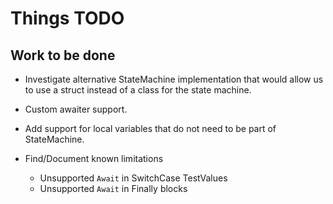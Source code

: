 # Things TODO

## Work to be done

- Investigate alternative StateMachine implementation that would allow us to use a struct instead of a class for the state machine.
- Custom awaiter support.
- Add support for local variables that do not need to be part of StateMachine.

- Find/Document known limitations
  - Unsupported `Await` in SwitchCase TestValues
  - Unsupported `Await` in Finally blocks
  